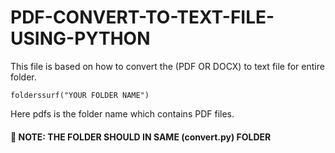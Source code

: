 # PDF-CONVERT-TO-TEXT-FILE-USING-PYTHON
This file is based on  how to convert the (PDF OR DOCX) to text  file for entire folder.
```
folderssurf("YOUR FOLDER NAME")
```
Here pdfs is the folder name which contains PDF files.


#### 🔑 NOTE: THE FOLDER SHOULD  IN  SAME (convert.py) FOLDER
